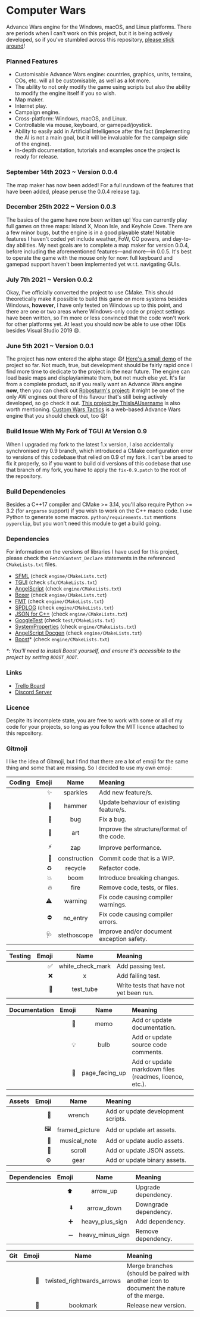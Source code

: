 # Computer Wars
Advance Wars engine for the Windows, macOS, and Linux platforms.
There are periods when I can't work on this project, but it is being actively developed, so if you've stumbled across this repository, [please stick around](https://github.com/CasualYT31/ComputerWars)!

### Planned Features
- Customisable Advance Wars engine: countries, graphics, units, terrains, COs, etc. will all be customisable, as well as a lot more.
- The ability to not only modify the game using scripts but also the ability to modify the engine itself if you so wish.
- Map maker.
- Internet play.
- Campaign engine.
- Cross-platform: Windows, macOS, and Linux.
- Controllable via mouse, keyboard, or gamepad/joystick.
- Ability to easily add in Artificial Intelligence after the fact (implementing the AI is not a main goal, but it will be invaluable for the campaign side of the engine).
- In-depth documentation, tutorials and examples once the project is ready for release.

### September 14th 2023 ~ Version 0.0.4
The map maker has now been added! For a full rundown of the features that have been added, please peruse the 0.0.4 release tag.

### December 25th 2022 ~ Version 0.0.3
The basics of the game have now been written up! You can currently play full games on three maps: Island X, Moon Isle, and Keyhole Cove. There are a few minor bugs, but the engine is in a good playable state! Notable features I haven't coded yet include weather, FoW, CO powers, and day-to-day abilities. My next goals are to complete a map maker for version 0.0.4, before including the aforementioned features—and more—in 0.0.5. It's best to operate the game with the mouse only for now: full keyboard and gamepad support haven't been implemented yet w.r.t. navigating GUIs.

### July 7th 2021 ~ Version 0.0.2
Okay, I've officially converted the project to use CMake. This should theoretically make it possible to build this game on more systems besides Windows, **however**, I have only tested on Windows up to this point, and there are one or two areas where Windows-only code or project settings have been written, so I'm more or less convinced that the code won't work for other platforms yet. At least you should now be able to use other IDEs besides Visual Studio 2019 :smile:.

### June 5th 2021 ~ Version 0.0.1
The project has now entered the alpha stage :smile:! [Here's a small demo](https://youtu.be/p96ly3l8YBo) of the project so far. Not much, true, but development should be fairly rapid once I find more time to dedicate to the project in the near future. The engine can load basic maps and display/animate them, but not much else yet. It's far from a complete product, so if you really want an Advance Wars engine **now**, then you can check out [Robosturm's project](https://github.com/Robosturm/Commander_Wars): it might be one of the only AW engines out there of this flavour that's still being actively developed, so go check it out. [This project by ThislsAUsername](https://github.com/ThislsAUsername/DefendPeace) is also worth mentioning. [Custom Wars Tactics](https://github.com/ctomni231/cwtactics) is a web-based Advance Wars engine that you should check out, too :smile:!

### Build Issue With My Fork of TGUI At Version 0.9
When I upgraded my fork to the latest 1.x version, I also accidentally synchronised my 0.9 branch, which introduced a CMake configuration error to versions of this codebase that relied on 0.9 of my fork. I can't be arsed to fix it properly, so if you want to build old versions of this codebase that use that branch of my fork, you have to apply the `fix-0.9.patch` to the root of the repository.

### Build Dependencies
Besides a C++17 compiler and CMake >= 3.14, you'll also require Python >= 3.2 (for `argparse` support) if you wish to work on the C++ macro code. I use Python to generate some macros. `python/requirements.txt` mentions `pyperclip`, but you won't need this module to get a build going.

### Dependencies
For information on the versions of libraries I have used for this project, please check the `FetchContent_Declare` statements in the referenced `CMakeLists.txt` files.
- [SFML](https://github.com/SFML/SFML) (check `engine/CMakeLists.txt`)
- [TGUI](https://github.com/CasualYT31/TGUI) (check `sfx/CMakeLists.txt`)
- [AngelScript](https://www.angelcode.com/angelscript/) (check `engine/CMakeLists.txt`)
- [Boxer](https://github.com/aaronmjacobs/Boxer) (check `engine/CMakeLists.txt`)
- [FMT](https://github.com/fmtlib/fmt) (check `engine/CMakeLists.txt`)
- [SPDLOG](https://github.com/gabime/spdlog) (check `engine/CMakeLists.txt`)
- [JSON for C++](https://github.com/nlohmann/json) (check `engine/CMakeLists.txt`)
- [GoogleTest](https://github.com/google/googletest) (check `test/CMakeLists.txt`)
- [SystemProperties](https://github.com/CasualYT31/SystemProperties) (check `engine/CMakeLists.txt`)
- [AngelScript Docgen](https://github.com/CasualYT31/angelscript-docgen) (check `engine/CMakeLists.txt`)
- [Boost](https://www.boost.org/users/download/)* (check `engine/CMakeLists.txt`)

_*: You'll need to install Boost yourself, and ensure it's accessible to the project by setting `BOOST_ROOT`._

### Links
- [Trello Board](https://trello.com/b/GN25IV5j/computer-wars)
- [Discord Server](https://discord.gg/SxaMn2n)

### Licence
Despite its incomplete state, you are free to work with some or all of my code for your projects, so long as you follow the MIT licence attached to this repository.

### Gitmoji
I like the idea of Gitmoji, but I find that there are a lot of emoji for the same thing and some that are missing. So I decided to use my own emoji:

| Coding | Emoji | Name | Meaning |
| --- | ---: | :---: | :--- |
| | :sparkles: | sparkles | Add new feature/s. |
| | :hammer: | hammer | Update behaviour of existing feature/s. |
| | :bug: | bug | Fix a bug. |
| | :art: | art | Improve the structure/format of the code. |
| | :zap: | zap | Improve performance. |
| | :construction: | construction | Commit code that is a WIP. |
| | :recycle: | recycle | Refactor code. |
| | :boom: | boom | Introduce breaking changes. |
| | :fire: | fire | Remove code, tests, or files. |
| | :warning: | warning | Fix code causing compiler warnings. |
| | :no_entry: | no_entry | Fix code causing compiler errors. |
| | :stethoscope: | stethoscope | Improve and/or document exception safety. |

| Testing | Emoji | Name | Meaning |
| --- | ---: | :---: | :--- |
| | :white_check_mark: | white_check_mark | Add passing test. |
| | :x: | x | Add failing test. |
| | :test_tube: | test_tube | Write tests that have not yet been run. |

| Documentation | Emoji | Name | Meaning |
| --- | ---: | :---: | :--- |
| | :memo: | memo | Add or update documentation. |
| | :bulb: | bulb | Add or update source code comments. |
| | :page_facing_up: | page_facing_up | Add or update markdown files (readmes, licence, etc.). |

| Assets | Emoji | Name | Meaning |
| --- | ---: | :---: | :--- |
| | :wrench: | wrench | Add or update development scripts. |
| | :framed_picture: | framed_picture | Add or update art assets. |
| | :musical_note: | musical_note | Add or update audio assets. |
| | :scroll: | scroll | Add or update JSON assets. |
| | :gear: | gear | Add or update binary assets. |

| Dependencies | Emoji | Name | Meaning |
| --- | ---: | :---: | :--- |
| | :arrow_up: | arrow_up | Upgrade dependency. |
| | :arrow_down: | arrow_down | Downgrade dependency. |
| | :heavy_plus_sign: | heavy_plus_sign | Add dependency. |
| | :heavy_minus_sign: | heavy_minus_sign | Remove dependency. |

| Git | Emoji | Name | Meaning |
| --- | ---: | :---: | :--- |
| | :twisted_rightwards_arrows: | twisted_rightwards_arrows | Merge branches (should be paired with another icon to document the nature of the merge. |
| | :bookmark: | bookmark | Release new version. |
